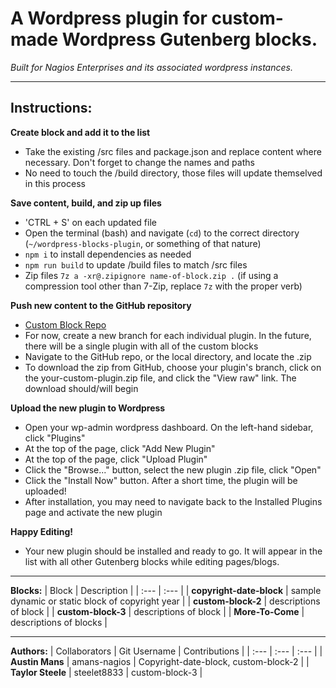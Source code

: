 # A Wordpress plugin for custom-made Wordpress Gutenberg blocks. 

*Built for Nagios Enterprises and its associated wordpress instances.*


---


## Instructions:

**Create block and add it to the list**
- Take the existing /src files and package.json and replace content where necessary. Don't forget to change the names and paths
- No need to touch the /build directory, those files will update themselved in this process

**Save content, build, and zip up files**
- 'CTRL + S' on each updated file
- Open the terminal (bash) and navigate (`cd`) to the correct directory (`~/wordpress-blocks-plugin`, or something of that nature)
- `npm i` to install dependencies as needed
- `npm run build` to update /build files to match /src files
- Zip files `7z a -xr@.zipignore name-of-block.zip .` (if using a compression tool other than 7-Zip, replace `7z` with the proper verb)

**Push new content to the GitHub repository**
- [Custom Block Repo](https://github.com/amans-nagios/wordpress-blocks-plugin/)
- For now, create a new branch for each individual plugin. In the future, there will be a single plugin with all of the custom blocks
- Navigate to the GitHub repo, or the local directory, and locate the .zip
- To download the zip from GitHub, choose your plugin's branch, click on the your-custom-plugin.zip file, and click the "View raw" link. The download should/will begin

**Upload the new plugin to Wordpress**
- Open your wp-admin wordpress dashboard. On the left-hand sidebar, click "Plugins"
- At the top of the page, click "Add New Plugin"
- At the top of the page, click "Upload Plugin"
- Click the "Browse..." button, select the new plugin .zip file, click "Open"
- Click the "Install Now" button. After a short time, the plugin will be uploaded!
- After installation, you may need to navigate back to the Installed Plugins page and activate the new plugin

**Happy Editing!**
- Your new plugin should be installed and ready to go. It will appear in the list with all other Gutenberg blocks while editing pages/blogs.


---


**Blocks:**
| Block | Description |
| :--- | :--- | 
| **copyright-date-block** | sample dynamic or static block of copyright year  |
| **custom-block-2** | descriptions of block |
| **custom-block-3** | descriptions of block |
| **More-To-Come** | descriptions of blocks |


---


**Authors:** 
| Collaborators | Git Username | Contributions |
| :--- | :--- | :--- |
| **Austin Mans** | amans-nagios | Copyright-date-block, custom-block-2 |
| **Taylor Steele** | steelet8833 | custom-block-3 |
